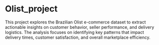 # Olist_project
This project explores the Brazilian Olist e-commerce dataset to extract actionable insights on customer behavior, seller performance, and delivery logistics. The analysis focuses on identifying key patterns that impact delivery times, customer satisfaction, and overall marketplace efficiency. 
